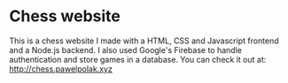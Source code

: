 # Chess website
This is a chess website I made with a HTML, CSS and Javascript frontend and a Node.js backend. I also used Google's Firebase to handle authentication and store games in a database.
You can check it out at: http://chess.pawelpolak.xyz
